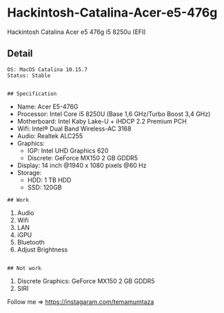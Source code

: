 # Hackintosh-Catalina-Acer-e5-476g
Hackintosh Catalina Acer e5 476g i5 8250u (EFI)


## Detail
```
OS: MacOS Catalina 10.15.7 
Status: Stable


## Specification
```
- Name: Acer E5-476G
- Processor: Intel Core i5 8250U (Base 1,6 GHz/Turbo Boost 3,4 GHz)
- Motherboard: Intel Kaby Lake-U + iHDCP 2.2 Premium PCH
- Wifi: Intel® Dual Band Wireless-AC 3168
- Audio: Realtek ALC255
- Graphics: 
  * IGP: Intel UHD Graphics 620
  * Discrete: GeForce MX150 2 GB GDDR5
- Display: 14 inch @1940 x 1080 pixels @60 Hz
- Storage:
  * HDD: 1 TB HDD
  * SSD: 120GB
```
## Work
```
1. Audio
2. Wifi
3. LAN
4. iGPU
5. Bluetooth
6. Adjust Brightness

```

## Not work
```
1. Discrete Graphics: GeForce MX150 2 GB GDDR5
2. SIRI

Follow me => https://instagaram.com/temamumtaza
